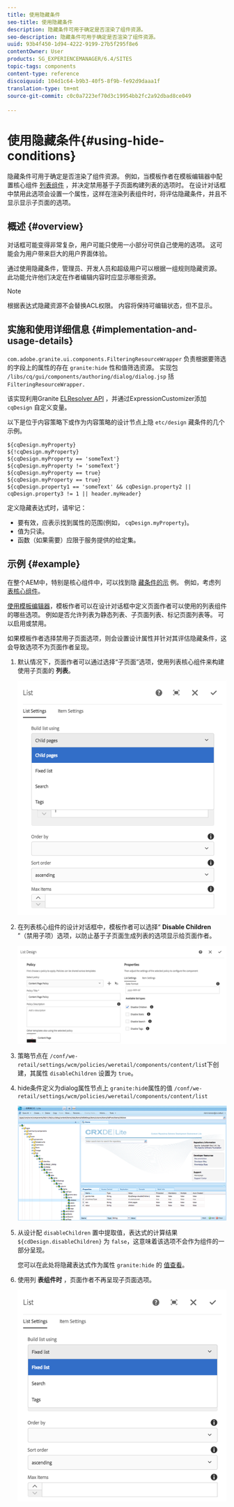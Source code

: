```yaml
---
title: 使用隐藏条件
seo-title: 使用隐藏条件
description: 隐藏条件可用于确定是否渲染了组件资源。
seo-description: 隐藏条件可用于确定是否渲染了组件资源。
uuid: 93b4f450-1d94-4222-9199-27b5f295f8e6
contentOwner: User
products: SG_EXPERIENCEMANAGER/6.4/SITES
topic-tags: components
content-type: reference
discoiquuid: 104d1c64-b9b3-40f5-8f9b-fe92d9daaa1f
translation-type: tm+mt
source-git-commit: c0c0a7223ef70d3c19954bb2fc2a92dbad8ce049

---
```



# 使用隐藏条件{#using-hide-conditions}

隐藏条件可用于确定是否渲染了组件资源。 例如，当模板作者在模板编辑器中配置核心组件 [列表组件](https://helpx.adobe.com/experience-manager/core-components/using/list.html)[](/help/sites-authoring/templates.md) ，并决定禁用基于子页面构建列表的选项时。 在设计对话框中禁用此选项会设置一个属性，这样在渲染列表组件时，将评估隐藏条件，并且不显示显示子页面的选项。

## 概述 {#overview}

对话框可能变得非常复杂，用户可能只使用一小部分可供自己使用的选项。 这可能会为用户带来巨大的用户界面体验。

通过使用隐藏条件，管理员、开发人员和超级用户可以根据一组规则隐藏资源。 此功能允许他们决定在作者编辑内容时应显示哪些资源。

>[!NOTE]
>
>根据表达式隐藏资源不会替换ACL权限。 内容将保持可编辑状态，但不显示。

## 实施和使用详细信息 {#implementation-and-usage-details}

`com.adobe.granite.ui.components.FilteringResourceWrapper` 负责根据要筛选的字段上的属性的存在 `granite:hide` 性和值筛选资源。 实现包 `/libs/cq/gui/components/authoring/dialog/dialog.jsp` 括 `FilteringResourceWrapper.`

该实现利用Granite [ELResolver API](https://helpx.adobe.com/experience-manager/6-4/sites/developing/using/reference-materials/granite-ui/api/jcr_root/libs/granite/ui/docs/server/el.html) ，并通过ExpressionCustomizer添加 `cqDesign` 自定义变量。

以下是位于内容策略下或作为内容策略的设计节点上隐 `etc/design` 藏条件的几个示例。

```
${cqDesign.myProperty}
${!cqDesign.myProperty}
${cqDesign.myProperty == 'someText'}
${cqDesign.myProperty != 'someText'}
${cqDesign.myProperty == true}
${cqDesign.myProperty == true}
${cqDesign.property1 == 'someText' && cqDesign.property2 || cqDesign.property3 != 1 || header.myHeader}
```

定义隐藏表达式时，请牢记：

* 要有效，应表示找到属性的范围(例如， `cqDesign.myProperty`)。
* 值为只读。
* 函数（如果需要）应限于服务提供的给定集。

## 示例 {#example}

在整个AEM中，特别是核心组件中，可以找到隐 [藏条件的示](https://docs.adobe.com/content/help/en/experience-manager-core-components/using/introduction.html) 例。 例如，考虑列 [表核心组件](https://helpx.adobe.com/experience-manager/core-components/using/list.html)。

[使用模板编辑器](/help/sites-authoring/templates.md)，模板作者可以在设计对话框中定义页面作者可以使用的列表组件的哪些选项。 例如是否允许列表为静态列表、子页面列表、标记页面列表等。 可以启用或禁用。

如果模板作者选择禁用子页面选项，则会设置设计属性并针对其评估隐藏条件，这会导致选项不为页面作者呈现。

1. 默认情况下，页面作者可以通过选择“子页面”选项，使用列表核心组件来构建使用子页面的 **列表**。

   ![chlimage_1-218](assets/chlimage_1-218.png)

1. 在列表核心组件的设计对话框中，模板作者可以选择“ **Disable Children** ”（禁用子项）选项，以防止基于子页面生成列表的选项显示给页面作者。

   ![chlimage_1-219](assets/chlimage_1-219.png)

1. 策略节点在 `/conf/we-retail/settings/wcm/policies/weretail/components/content/lis`t下创建，其属性 `disableChildren` 设置为 `true`。
1. hide条件定义为dialog属性节点上 `granite:hid`e属性的值 `/conf/we-retail/settings/wcm/policies/weretail/components/content/list`

   ![chlimage_1-220](assets/chlimage_1-220.png)

1. 从设计配 `disableChildren` 置中提取值，表达式的计算结果 `${cdDesign.disableChildren}` 为 `false`，这意味着该选项不会作为组件的一部分呈现。

   您可以在此处将隐藏表达式作为属性 `granite:hide` 的 [值查看](https://github.com/Adobe-Marketing-Cloud/aem-core-wcm-components/blob/master/content/src/content/jcr_root/apps/core/wcm/components/list/v1/list/_cq_dialog/.content.xml#L40)。

1. 使用列 **表组件时** ，页面作者不再呈现子页面选项。

   ![chlimage_1-221](assets/chlimage_1-221.png)

